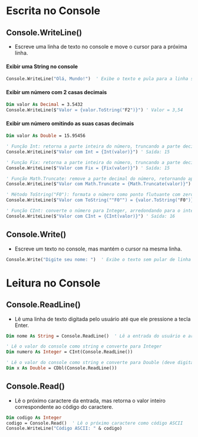 # Escrita no Console

## **Console.WriteLine()**

- Escreve uma linha de texto no console e move o cursor para a próxima linha.

#### Exibir uma String no console

~~~vb
Console.WriteLine("Olá, Mundo!")  ' Exibe o texto e pula para a linha seguinte
~~~

#### Exibir um número com 2 casas decimais

~~~vb
Dim valor As Decimal = 3.5432
Console.WriteLine($"Valor = {valor.ToString("F2")}") ' Valor = 3,54
~~~

#### Exibir um número omitindo as suas casas decimais

~~~vb
Dim valor As Double = 15.95456

' Função Int: retorna a parte inteira do número, truncando a parte decimal.
Console.WriteLine($"Valor com Int = {Int(valor)}") ' Saída: 15

' Função Fix: retorna a parte inteira do número, truncando a parte decimal.
Console.WriteLine($"Valor com Fix = {Fix(valor)}") ' Saída: 15

' Função Math.Truncate: remove a parte decimal do número, retornando apenas a parte inteira.
Console.WriteLine($"Valor com Math.Truncate = {Math.Truncate(valor)}") ' Saída: 15

' Método ToString("F0"): formata o número como ponto flutuante com zero casas decimais, arredondando o valor.
Console.WriteLine($"Valor com ToString(""F0"") = {valor.ToString("F0")}") ' Saída: 16

' Função CInt: converte o número para Integer, arredondando para o inteiro mais próximo.
Console.WriteLine($"Valor com CInt = {CInt(valor)}") ' Saída: 16
~~~

## **Console.Write()**

- Escreve um texto no console, mas mantém o cursor na mesma linha.

~~~vb
Console.Write("Digite seu nome: ")  ' Exibe o texto sem pular de linha
~~~

# Leitura no Console

## **Console.ReadLine()**

- Lê uma linha de texto digitada pelo usuário até que ele pressione a tecla Enter.

~~~vb
Dim nome As String = Console.ReadLine()  ' Lê a entrada do usuário e armazena na variável nome

' Lê o valor do console como string e converte para Integer
Dim numero As Integer = CInt(Console.ReadLine())

' Lê o valor do console como string e converte para Double (deve digitar com vírgula para demarcar as casas decimais)
Dim x As Double = CDbl(Console.ReadLine())
~~~

## **Console.Read()**

- Lê o próximo caractere da entrada, mas retorna o valor inteiro correspondente ao código do caractere.

~~~vb
Dim codigo As Integer
codigo = Console.Read()  ' Lê o próximo caractere como código ASCII
Console.WriteLine("Código ASCII: " & codigo)
~~~